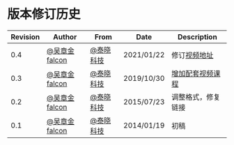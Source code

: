 # 版本修订历史

|Revision |  Author          | From               |  Date      |  Description        |
|---------|------------------|--------------------|------------|---------------------|
|   0.4   |[@吴章金falcon][1]|[@泰晓科技][2]      | 2021/01/22 |  修订[视频地址][3]  |
|   0.3   |[@吴章金falcon][1]|[@泰晓科技][2]      | 2019/10/30 |  [增加配套视频课程][3]  |
|   0.2   |[@吴章金falcon][1]|[@泰晓科技][2]      | 2015/07/23 |  调整格式，修复链接 |
|   0.1   |[@吴章金falcon][1]|[@泰晓科技][2]      | 2014/01/19 |  初稿               |

[1]: https://www.zhihu.com/people/wuzhangjin
[2]: http://tinylab.org
[3]: https://www.cctalk.com/m/group/88089283
